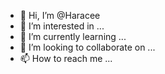 - 👋 Hi, I’m @Haracee
- 👀 I’m interested in ...
- 🌱 I’m currently learning ...
- 💞️ I’m looking to collaborate on ...
- 📫 How to reach me ...

<!---
Haracee/Haracee is a ✨ special ✨ repository because its `README.md` (this file) appears on your GitHub profile.
You can click the Preview link to take a look at your changes.
--->
